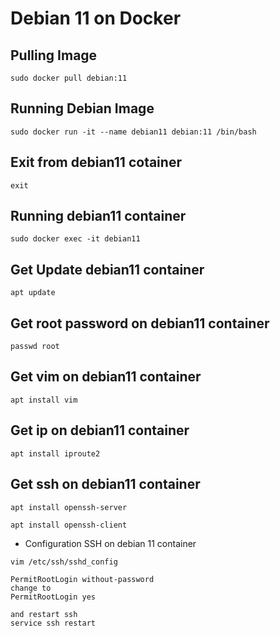 # Debian 11 on Docker

## Pulling Image
```
sudo docker pull debian:11
```

## Running Debian Image
```
sudo docker run -it --name debian11 debian:11 /bin/bash
```

## Exit from debian11 cotainer
```
exit
```

## Running debian11 container
```
sudo docker exec -it debian11
```

## Get Update debian11 container
```
apt update
```

## Get root password on debian11 container
```
passwd root
```

## Get vim on debian11 container
```
apt install vim
```

## Get ip on debian11 container
```
apt install iproute2
```

## Get ssh on debian11 container
```
apt install openssh-server
```
```
apt install openssh-client
```
- Configuration SSH on debian 11 container
```
vim /etc/ssh/sshd_config
```
```
PermitRootLogin without-password
change to
PermitRootLogin yes
```
```
and restart ssh
service ssh restart
```
